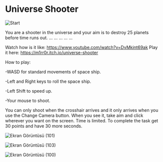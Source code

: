 # Universe Shooter


![Start](https://user-images.githubusercontent.com/88732917/175809825-669a9137-6388-4a42-9802-9c7383322b0b.png)



You are a shooter in the universe and your aim is to destroy 25 planets before time runs out.
...
...
...
...
...




Watch how is it like: https://www.youtube.com/watch?v=DvMkint69ak
Play it here: https://m1rr0r.itch.io/universe-shooter

How to play:

-WASD for standard movements of space ship.

-Left and Right keys to roll the space ship.

-Left Shift to speed up.

-Your mouse to shoot.


You can only shoot when the crosshair arrives and it only arrives when you use the Change Camera button. When you see it, take aim and click wherever you want on the screen.
Time is limited. To complete the task get 30 points and have 30 more seconds.


![Ekran Görüntüsü (101)](https://user-images.githubusercontent.com/88732917/175809726-c1fd4452-a326-4926-aa9d-ab9bb25f5a2e.png)



![Ekran Görüntüsü (103)](https://user-images.githubusercontent.com/88732917/175809747-a38c7759-676b-4800-a732-413fe708f289.png)



![Ekran Görüntüsü (100)](https://user-images.githubusercontent.com/88732917/175809799-631f07ee-be54-4b15-8c74-96fd6c8d4a3b.png)

